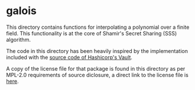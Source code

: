 # galois

This directory contains functions for interpolating a polynomial over a finite field. This functionality is at the core of Shamir's Secret Sharing (SSS) algorithm.

The code in this directory has been heavily inspired by the implementation included with the [source code of Hashicorp's Vault](https://github.com/hashicorp/vault).

A copy of the license file for that package is found in this directory as per MPL-2.0 requirements of source diclosure, a direct link to the license file is [here](https://github.com/hashicorp/vault/blob/main/LICENSE).


